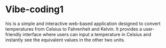 # Vibe-coding1
his is a simple and interactive web-based application designed to convert temperatures from Celsius to Fahrenheit and Kelvin. It provides a user-friendly interface where users can input a temperature in Celsius and instantly see the equivalent values in the other two units.
